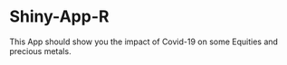 # Shiny-App-R

This App should show you the impact of Covid-19 on some Equities and precious metals.
